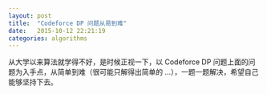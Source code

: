 ```yaml
---
layout: post
title:  "Codeforce DP 问题从易到难"
date:   2015-10-12 22:21:19
categories: algorithms
---
```


从大学以来算法就学得不好，是时候正视一下，以 Codeforce DP 问题上面的问题为入手点，从简单到难（很可能只解得出简单的 ...），一题一题解决，希望自己能够坚持下去。

<script type="text/javascript" src="//cdn.bootcss.com/zepto/1.1.6/zepto.min.js
" ></script>
<script type="text/javascript">
    (function() {
        document.write('<div class="gist-container"></div>');
        var $elem = $('.gist-container');
        $.getJSON('https://api.github.com/users/jo32/gists', function(resp) {
            var length = resp.length > 5 ? 5 : resp.length;
            var count = 0;
            for (var i in resp) {
                if (resp[i].description.indexOf('CODEFORCE') >= 0) {
                    $elem.append('<h2>' + resp[i].description + '</h2>');
                    $elem.append('<div class="gist-' + resp[i].id + '"></div>');
                    count += 1;
                    if (count <= length) {
                        (function(gist) {
                            for (var i in gist.files) {
                                var file = gist.files[i];
                                $('.gist-' + gist.id)
                                    .append('<h3>' + file.filename + '</h3>')
                                    .append('<pre><code class="gist-content-' + file.filename + '"></code></pre>');
                                (function(file) {
                                    $.get(file.raw_url, function(data) {
                                        $('.gist-content-' + file.filename).append('<pre><code>' + data + '</code></pre>');
                                    });
                                })(file);
                            }
                        })(resp[i]);
                    } else {
                        (function(gist) {
                            for (var i in gist.files) {
                                var file = gist.files[i];
                                $('.gist-' + gist.id).append('<h3>' + file.filename + '</h3>');
                                $('.gist-' + gist.id).append('<pre><code>' + file.raw_url + '</code></pre>');
                            }
                        })(resp[i]);
                    }
                }
            }
        });
    })();
</script>